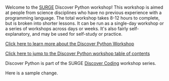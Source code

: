 Welcome to the [SURGE](https://surgeinnovation.ca) Discover Python workshop! This workshop is aimed at people from science disciplines who have no previous experience with a programming language. The total workshop takes 8-12 hours to complete, but is broken into shorter lessons. It can be run as a single-day workshop or a series of workshops across days or weeks. It's also fairly self-explanatory, and may be used for self-study or practice.

[Click here to learn more about the Discover Python Workshop](https://surge-dalhousie.github.io/discover-python/introduction)

[Click here to jump to the Discover Python workshop table of contents](https://surge-dalhousie.github.io/discover-python/toc)

Discover Python is part of the SURGE [Discover Coding](https://surge-dalhousie.github.io/discover-coding/) workshop series.

Here is a sample change.
